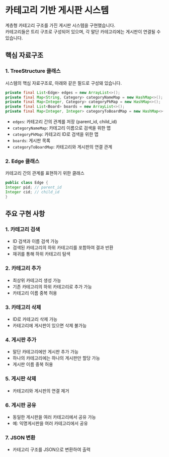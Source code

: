 # 카테고리 기반 게시판 시스템

계층형 카테고리 구조를 가진 게시판 시스템을 구현했습니다.<br>
카테고리들은 트리 구조로 구성되어 있으며, 각 말단 카테고리에는 게시판이 연결될 수 있습니다.

## 핵심 자료구조
### 1. TreeStructure 클래스

시스템의 핵심 자료구조로, 아래와 같은 필드로 구성돼 있습니다.
```java
private final List<Edge> edges = new ArrayList<>();
private final Map<String, Category> categoryNameMap = new HashMap<>();
private final Map<Integer, Category> categoryPkMap = new HashMap<>();
private final List<Board> boards = new ArrayList<>();
private final Map<Integer, Integer> categoryToBoardMap = new HashMap<>();
```
- `edges`: 카테고리 간의 관계를 저장 (parent_id, child_id)
- `categoryNameMap`: 카테고리 이름으로 검색을 위한 맵
- `categoryPkMap`: 카테고리 ID로 검색을 위한 맵
- `boards`: 게시판 목록
- `categoryToBoardMap`: 카테고리와 게시판의 연결 관계

### 2. Edge 클래스
카테고리 간의 관계를 표현하기 위한 클래스
```java
public class Edge {
Integer pid; // parent_id
Integer cid; // child_id
}
```

## 주요 구현 사항
### 1. 카테고리 검색
- ID 검색과 이름 검색 가능
- 검색된 카테고리의 하위 카테고리를 포함하여 결과 반환
- 재귀를 통해 하위 카테고리 탐색

### 2. 카테고리 추가
- 최상위 카테고리 생성 가능
- 기존 카테고리의 하위 카테고리로 추가 가능
- 카테고리 이름 중복 허용

### 3. 카테고리 삭제
- ID로 카테고리 삭제 가능
- 카테고리에 게시판이 있으면 삭제 불가능

### 4. 게시판 추가
- 말단 카테고리에만 게시판 추가 가능
- 하나의 카테고리에는 하나의 게시판만 할당 가능
- 게시판 이름 중복 허용

### 5. 게시판 삭제
- 카테고리와 게시판의 연결 제거

### 6. 게시판 공유
- 동일한 게시판을 여러 카테고리에서 공유 가능
- 예: 익명게시판을 여러 카테고리에서 공유

### 7. JSON 변환
- 카테고리 구조를 JSON으로 변환하여 출력
